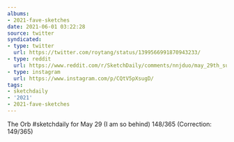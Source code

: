 ```yaml
---
albums:
- 2021-fave-sketches
date: 2021-06-01 03:22:28
source: twitter
syndicated:
- type: twitter
  url: https://twitter.com/roytang/status/1399566991870943233/
- type: reddit
  url: https://www.reddit.com/r/SketchDaily/comments/nnjduo/may_29th_summer_fashion/h05wmyu/
- type: instagram
  url: https://www.instagram.com/p/CQtV5pXsugD/
tags:
- sketchdaily
- '2021'
- 2021-fave-sketches
---
```


The Orb #sketchdaily for May 29 (I am so behind) 148/365 (Correction: 149/365)